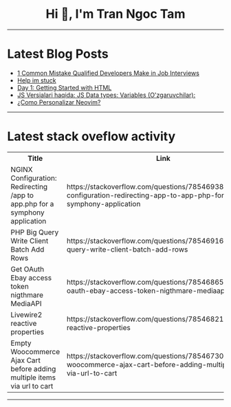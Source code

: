 <h1 align="center">Hi 👋, I'm Tran Ngoc Tam</h1>

---

# Latest Blog Posts 
<!-- BLOG-POST-LIST:START -->
- [1 Common Mistake Qualified Developers Make in Job Interviews](https://dev.to/thekarlesi/1-common-mistake-qualified-developers-make-in-job-interviews-3173)
- [Help im stuck](https://dev.to/jth1903/help-im-stuck-1k1m)
- [Day 1: Getting Started with HTML](https://dev.to/dipakahirav/day-1-getting-started-with-html-1dj1)
- [JS Versialari haqida: JS Data types: Variables &lpar;O&#39;zgaruvchilar&rpar;:](https://dev.to/bekmuhammaddev/js-versialari-haqida-js-data-types-variables-ozgaruvchilar-16fh)
- [¿Como Personalizar Neovim?](https://dev.to/erickvasm/como-personalizar-neovim-3gg8)
<!-- BLOG-POST-LIST:END -->

---

# Latest stack oveflow activity
<table>
  <tr><th>Title</th><th>Link</th></tr>
  <!-- STACKOVERFLOW:START --><tr><td>NGINX Configuration: Redirecting /app to app.php for a symphony application</td><td>https://stackoverflow.com/questions/78546938/nginx-configuration-redirecting-app-to-app-php-for-a-symphony-application</td></tr><tr><td>PHP Big Query Write Client Batch Add Rows</td><td>https://stackoverflow.com/questions/78546916/php-big-query-write-client-batch-add-rows</td></tr><tr><td>Get OAuth Ebay access token nigthmare MediaAPI</td><td>https://stackoverflow.com/questions/78546865/get-oauth-ebay-access-token-nigthmare-mediaapi</td></tr><tr><td>Livewire2 reactive properties</td><td>https://stackoverflow.com/questions/78546821/livewire2-reactive-properties</td></tr><tr><td>Empty Woocommerce Ajax Cart before adding multiple items via url to cart</td><td>https://stackoverflow.com/questions/78546730/empty-woocommerce-ajax-cart-before-adding-multiple-items-via-url-to-cart</td></tr><!-- STACKOVERFLOW:END -->
</table>

---


